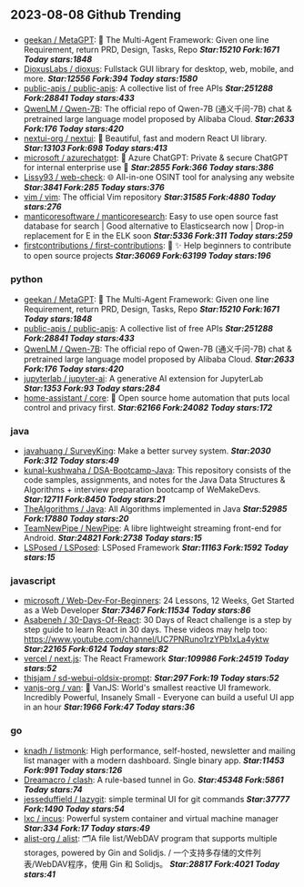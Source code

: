 ## 2023-08-08 Github Trending

### 
* [geekan / MetaGPT](https://github.com/geekan/MetaGPT): 🌟
The Multi-Agent Framework: Given one line Requirement, return PRD, Design, Tasks, Repo ***Star:15210 Fork:1671 Today stars:1848***
* [DioxusLabs / dioxus](https://github.com/DioxusLabs/dioxus): Fullstack GUI library for desktop, web, mobile, and more. ***Star:12556 Fork:394 Today stars:1580***
* [public-apis / public-apis](https://github.com/public-apis/public-apis): A collective list of free APIs ***Star:251288 Fork:28841 Today stars:433***
* [QwenLM / Qwen-7B](https://github.com/QwenLM/Qwen-7B): The official repo of Qwen-7B (通义千问-7B) chat & pretrained large language model proposed by Alibaba Cloud. ***Star:2633 Fork:176 Today stars:420***
* [nextui-org / nextui](https://github.com/nextui-org/nextui): 🚀
Beautiful, fast and modern React UI library. ***Star:13103 Fork:698 Today stars:413***
* [microsoft / azurechatgpt](https://github.com/microsoft/azurechatgpt): 🤖
Azure ChatGPT: Private & secure ChatGPT for internal enterprise use
💼 ***Star:2855 Fork:366 Today stars:386***
* [Lissy93 / web-check](https://github.com/Lissy93/web-check): 🌐
All-in-one OSINT tool for analysing any website ***Star:3841 Fork:285 Today stars:376***
* [vim / vim](https://github.com/vim/vim): The official Vim repository ***Star:31585 Fork:4880 Today stars:276***
* [manticoresoftware / manticoresearch](https://github.com/manticoresoftware/manticoresearch): Easy to use open source fast database for search | Good alternative to Elasticsearch now | Drop-in replacement for E in the ELK soon ***Star:5336 Fork:311 Today stars:259***
* [firstcontributions / first-contributions](https://github.com/firstcontributions/first-contributions): 🚀
✨
Help beginners to contribute to open source projects ***Star:36069 Fork:63199 Today stars:196***

### python
* [geekan / MetaGPT](https://github.com/geekan/MetaGPT): 🌟
The Multi-Agent Framework: Given one line Requirement, return PRD, Design, Tasks, Repo ***Star:15210 Fork:1671 Today stars:1848***
* [public-apis / public-apis](https://github.com/public-apis/public-apis): A collective list of free APIs ***Star:251288 Fork:28841 Today stars:433***
* [QwenLM / Qwen-7B](https://github.com/QwenLM/Qwen-7B): The official repo of Qwen-7B (通义千问-7B) chat & pretrained large language model proposed by Alibaba Cloud. ***Star:2633 Fork:176 Today stars:420***
* [jupyterlab / jupyter-ai](https://github.com/jupyterlab/jupyter-ai): A generative AI extension for JupyterLab ***Star:1353 Fork:93 Today stars:284***
* [home-assistant / core](https://github.com/home-assistant/core): 🏡
Open source home automation that puts local control and privacy first. ***Star:62166 Fork:24082 Today stars:172***

### java
* [javahuang / SurveyKing](https://github.com/javahuang/SurveyKing): Make a better survey system. ***Star:2030 Fork:312 Today stars:49***
* [kunal-kushwaha / DSA-Bootcamp-Java](https://github.com/kunal-kushwaha/DSA-Bootcamp-Java): This repository consists of the code samples, assignments, and notes for the Java Data Structures & Algorithms + interview preparation bootcamp of WeMakeDevs. ***Star:12711 Fork:8450 Today stars:21***
* [TheAlgorithms / Java](https://github.com/TheAlgorithms/Java): All Algorithms implemented in Java ***Star:52985 Fork:17880 Today stars:20***
* [TeamNewPipe / NewPipe](https://github.com/TeamNewPipe/NewPipe): A libre lightweight streaming front-end for Android. ***Star:24821 Fork:2738 Today stars:15***
* [LSPosed / LSPosed](https://github.com/LSPosed/LSPosed): LSPosed Framework ***Star:11163 Fork:1592 Today stars:15***

### javascript
* [microsoft / Web-Dev-For-Beginners](https://github.com/microsoft/Web-Dev-For-Beginners): 24 Lessons, 12 Weeks, Get Started as a Web Developer ***Star:73467 Fork:11534 Today stars:86***
* [Asabeneh / 30-Days-Of-React](https://github.com/Asabeneh/30-Days-Of-React): 30 Days of React challenge is a step by step guide to learn React in 30 days. These videos may help too: https://www.youtube.com/channel/UC7PNRuno1rzYPb1xLa4yktw ***Star:22165 Fork:6124 Today stars:82***
* [vercel / next.js](https://github.com/vercel/next.js): The React Framework ***Star:109986 Fork:24519 Today stars:52***
* [thisjam / sd-webui-oldsix-prompt](https://github.com/thisjam/sd-webui-oldsix-prompt):  ***Star:297 Fork:19 Today stars:52***
* [vanjs-org / van](https://github.com/vanjs-org/van): 🍦
VanJS: World's smallest reactive UI framework. Incredibly Powerful, Insanely Small - Everyone can build a useful UI app in an hour ***Star:1966 Fork:47 Today stars:36***

### go
* [knadh / listmonk](https://github.com/knadh/listmonk): High performance, self-hosted, newsletter and mailing list manager with a modern dashboard. Single binary app. ***Star:11453 Fork:991 Today stars:126***
* [Dreamacro / clash](https://github.com/Dreamacro/clash): A rule-based tunnel in Go. ***Star:45348 Fork:5861 Today stars:74***
* [jesseduffield / lazygit](https://github.com/jesseduffield/lazygit): simple terminal UI for git commands ***Star:37777 Fork:1490 Today stars:54***
* [lxc / incus](https://github.com/lxc/incus): Powerful system container and virtual machine manager ***Star:334 Fork:17 Today stars:49***
* [alist-org / alist](https://github.com/alist-org/alist): 🗂️A file list/WebDAV program that supports multiple storages, powered by Gin and Solidjs. / 一个支持多存储的文件列表/WebDAV程序，使用 Gin 和 Solidjs。 ***Star:28817 Fork:4021 Today stars:41***
